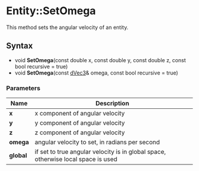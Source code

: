 # Entity::SetOmega #
This method sets the angular velocity of an entity.

## Syntax ##
- void **SetOmega**(const double x, const double y, const double z, const bool recursive = true)
- void **SetOmega**(const [dVec3](CPP_dVec3.md)& omega, const bool recursive = true)

### Parameters ###
| Name | Description |
| --- | --- |
| **x** | x component of angular velocity |
| **y** | y component of angular velocity |
| **z** | z component of angular velocity |
| **omega** | angular velocity to set, in radians per second |
| **global** | if set to true angular velocity is in global space, otherwise local space is used |
